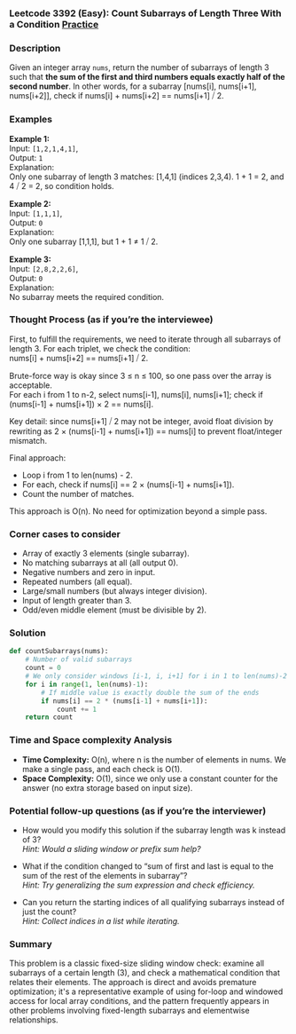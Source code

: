 ### Leetcode 3392 (Easy): Count Subarrays of Length Three With a Condition [Practice](https://leetcode.com/problems/count-subarrays-of-length-three-with-a-condition)

### Description  
Given an integer array `nums`, return the number of subarrays of length 3 such that **the sum of the first and third numbers equals exactly half of the second number**. In other words, for a subarray [nums[i], nums[i+1], nums[i+2]], check if nums[i] + nums[i+2] == nums[i+1] ⧸ 2.

### Examples  

**Example 1:**  
Input: `[1,2,1,4,1]`,  
Output: `1`  
Explanation:  
Only one subarray of length 3 matches: [1,4,1] (indices 2,3,4).    1 + 1 = 2, and 4 ⧸ 2 = 2, so condition holds.

**Example 2:**  
Input: `[1,1,1]`,  
Output: `0`  
Explanation:  
Only one subarray [1,1,1], but 1 + 1 ≠ 1 ⧸ 2.

**Example 3:**  
Input: `[2,8,2,2,6]`,  
Output: `0`  
Explanation:  
No subarray meets the required condition.

### Thought Process (as if you’re the interviewee)  
First, to fulfill the requirements, we need to iterate through all subarrays of length 3. For each triplet, we check the condition:  
nums[i] + nums[i+2] == nums[i+1] ⧸ 2.

Brute-force way is okay since 3 ≤ n ≤ 100, so one pass over the array is acceptable.  
For each i from 1 to n-2, select nums[i-1], nums[i], nums[i+1]; check if (nums[i-1] + nums[i+1]) × 2 == nums[i].

Key detail: since nums[i+1] ⧸ 2 may not be integer, avoid float division by rewriting as 2 × (nums[i-1] + nums[i+1]) == nums[i] to prevent float/integer mismatch.

Final approach:  
- Loop i from 1 to len(nums) - 2.
- For each, check if nums[i] == 2 × (nums[i-1] + nums[i+1]).
- Count the number of matches.

This approach is O(n). No need for optimization beyond a simple pass.

### Corner cases to consider  
- Array of exactly 3 elements (single subarray).
- No matching subarrays at all (all output 0).
- Negative numbers and zero in input.
- Repeated numbers (all equal).
- Large/small numbers (but always integer division).
- Input of length greater than 3.
- Odd/even middle element (must be divisible by 2).

### Solution

```python
def countSubarrays(nums):
    # Number of valid subarrays
    count = 0
    # We only consider windows [i-1, i, i+1] for i in 1 to len(nums)-2
    for i in range(1, len(nums)-1):
        # If middle value is exactly double the sum of the ends
        if nums[i] == 2 * (nums[i-1] + nums[i+1]):
            count += 1
    return count
```

### Time and Space complexity Analysis  

- **Time Complexity:** O(n), where n is the number of elements in nums. We make a single pass, and each check is O(1).
- **Space Complexity:** O(1), since we only use a constant counter for the answer (no extra storage based on input size).

### Potential follow-up questions (as if you’re the interviewer)  

- How would you modify this solution if the subarray length was k instead of 3?  
  *Hint: Would a sliding window or prefix sum help?*

- What if the condition changed to “sum of first and last is equal to the sum of the rest of the elements in subarray”?  
  *Hint: Try generalizing the sum expression and check efficiency.*

- Can you return the starting indices of all qualifying subarrays instead of just the count?  
  *Hint: Collect indices in a list while iterating.*

### Summary
This problem is a classic fixed-size sliding window check: examine all subarrays of a certain length (3), and check a mathematical condition that relates their elements. The approach is direct and avoids premature optimization; it's a representative example of using for-loop and windowed access for local array conditions, and the pattern frequently appears in other problems involving fixed-length subarrays and elementwise relationships.